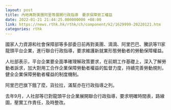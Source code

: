 ```yaml
---
layout: post
title: 內地再對美團阿里等展開行政指導　要求保障勞工權益
date: 2022-01-21 21:44:25.000000000 +08:00
link: https://news.rthk.hk/rthk/ch/component/k2/1629999-20220121.htm
categories: rthk
---
```


國家人力資源和社會保障部等多部委日前再對美團、滴滴、阿里巴巴、騰訊等11家龍頭平台企業，進行聯合行政指導，要求維護新就業形態勞動者的勞動保障權益。

人社部表示，平台企業要全面準確理解政策要求，在前期工作基礎上，深入了解勞動者訴求，加大對用工合作企業保障勞動者權益的監督力度，持續完善勞動規則，健全企業保障勞動者權益的制度機制。

阿里巴巴旗下餓了麼，貨拉拉，滿幫亦在行政指導之列。

去年9月，人社部等已對龍頭平台企業展開聯合行政指導，要求明確時間表，路線圖，壓實工作責任，及時整改。
